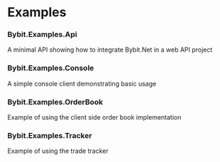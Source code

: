 # Examples

### Bybit.Examples.Api
A minimal API showing how to integrate Bybit.Net in a web API project

### Bybit.Examples.Console
A simple console client demonstrating basic usage

### Bybit.Examples.OrderBook
Example of using the client side order book implementation

### Bybit.Examples.Tracker
Example of using the trade tracker